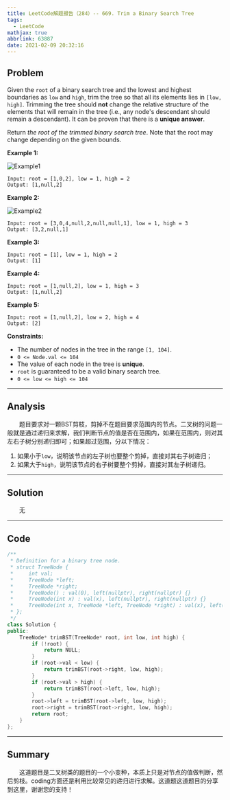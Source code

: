 ```yaml
---
title: LeetCode解题报告（284）-- 669. Trim a Binary Search Tree
tags:
  - LeetCode
mathjax: true
abbrlink: 63887
date: 2021-02-09 20:32:16
---
```


## Problem

Given the `root` of a binary search tree and the lowest and highest boundaries as `low` and `high`, trim the tree so that all its elements lies in `[low, high]`. Trimming the tree should **not** change the relative structure of the elements that will remain in the tree (i.e., any node's descendant should remain a descendant). It can be proven that there is a **unique answer**.

Return *the root of the trimmed binary search tree*. Note that the root may change depending on the given bounds.

<!-- more -->

**Example 1:**

![Example1](https://assets.leetcode.com/uploads/2020/09/09/trim1.jpg)

```
Input: root = [1,0,2], low = 1, high = 2
Output: [1,null,2]
```

**Example 2:**

![Example2](https://assets.leetcode.com/uploads/2020/09/09/trim2.jpg)

```
Input: root = [3,0,4,null,2,null,null,1], low = 1, high = 3
Output: [3,2,null,1]
```

**Example 3:**

```
Input: root = [1], low = 1, high = 2
Output: [1]
```

**Example 4:**

```
Input: root = [1,null,2], low = 1, high = 3
Output: [1,null,2]
```

**Example 5:**

```
Input: root = [1,null,2], low = 2, high = 4
Output: [2]
```

**Constraints:**

- The number of nodes in the tree in the range `[1, 104]`.
- `0 <= Node.val <= 104`
- The value of each node in the tree is **unique**.
- `root` is guaranteed to be a valid binary search tree.
- `0 <= low <= high <= 104`

------

## Analysis

&emsp;&emsp;题目要求对一颗BST剪枝，剪掉不在题目要求范围内的节点。二叉树的问题一般就是通过递归来求解，我们判断节点的值是否在范围内，如果在范围内，则对其左右子树分别递归即可；如果超过范围，分以下情况：

1. 如果小于`low`，说明该节点的左子树也要整个剪掉，直接对其右子树递归；
2. 如果大于`high`，说明该节点的右子树要整个剪掉，直接对其左子树递归。

------

## Solution

&emsp;&emsp;无

------

## Code

```c++
/**
 * Definition for a binary tree node.
 * struct TreeNode {
 *     int val;
 *     TreeNode *left;
 *     TreeNode *right;
 *     TreeNode() : val(0), left(nullptr), right(nullptr) {}
 *     TreeNode(int x) : val(x), left(nullptr), right(nullptr) {}
 *     TreeNode(int x, TreeNode *left, TreeNode *right) : val(x), left(left), right(right) {}
 * };
 */
class Solution {
public:
    TreeNode* trimBST(TreeNode* root, int low, int high) {
        if (!root) {
            return NULL;
        }
        if (root->val < low) {
            return trimBST(root->right, low, high);
        }
        if (root->val > high) {
            return trimBST(root->left, low, high);
        }
        root->left = trimBST(root->left, low, high);
        root->right = trimBST(root->right, low, high);
        return root;
    }
};
```

------

## Summary

&emsp;&emsp;这道题目是二叉树类的题目的一个小变种，本质上只是对节点的值做判断，然后剪枝。coding方面还是利用比较常见的递归进行求解。这道题这道题目的分享到这里，谢谢您的支持！

